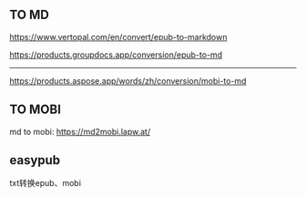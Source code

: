 ## TO MD

https://www.vertopal.com/en/convert/epub-to-markdown

https://products.groupdocs.app/conversion/epub-to-md

---

https://products.aspose.app/words/zh/conversion/mobi-to-md

## TO MOBI

md to mobi: https://md2mobi.lapw.at/

## easypub

txt转换epub、mobi